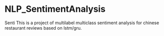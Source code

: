 # NLP_SentimentAnalysis
Senti
This is a project of multilabel multiclass sentiment analysis for chinese restaurant reviews based on lstm/gru.
